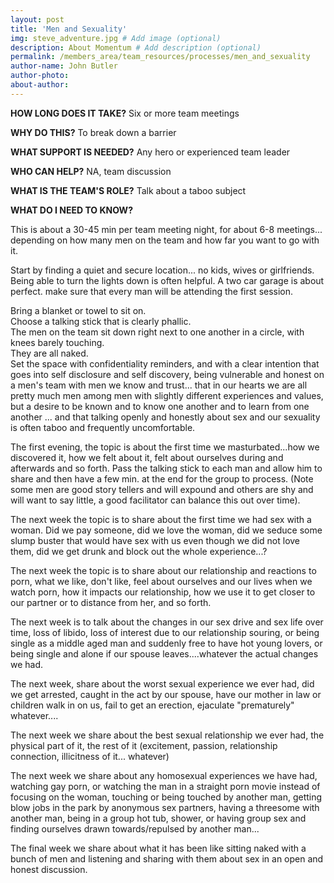 ```yaml
---
layout: post
title: 'Men and Sexuality'
img: steve_adventure.jpg # Add image (optional)
description: About Momentum # Add description (optional)
permalink: /members_area/team_resources/processes/men_and_sexuality
author-name: John Butler
author-photo: 
about-author: 
---
```


**HOW LONG DOES IT TAKE?** Six or more team meetings

**WHY DO THIS?** To break down a barrier

**WHAT SUPPORT IS NEEDED?** Any hero or experienced team leader

**WHO CAN HELP?** NA, team discussion

**WHAT IS THE TEAM'S ROLE?** Talk about a taboo subject

**WHAT DO I NEED TO KNOW?**

This is about a 30-45 min per team meeting night, for about 6-8 meetings... depending on how many men on the team and how far you want to go with it.

Start by finding a quiet and secure location... no kids, wives or girlfriends. Being able to turn the lights down is often helpful. A two car garage is about perfect. make sure that every man will be attending the first session.

Bring a blanket or towel to sit on.\
Choose a talking stick that is clearly phallic.\
The men on the team sit down right next to one another in a circle, with knees barely touching.\
They are all naked.\
Set the space with confidentiality reminders, and with a clear intention that goes into self disclosure and self discovery, being vulnerable and honest on a men's team with men we know and trust... that in our hearts we are all pretty much men among men with slightly different experiences and values, but a desire to be known and to know one another and to learn from one another ... and that talking openly and honestly about sex and our sexuality is often taboo and frequently uncomfortable.

The first evening, the topic is about the first time we masturbated...how we discovered it, how we felt about it, felt about ourselves during and afterwards and so forth. Pass the talking stick to each man and allow him to share and then have a few min. at the end for the group to process. (Note some men are good story tellers and will expound and others are shy and will want to say little, a good facilitator can balance this out over time).

The next week the topic is to share about the first time we had sex with a woman. Did we pay someone, did we love the woman, did we seduce some slump buster that would have sex with us even though we did not love them, did we get drunk and block out the whole experience...?

The next week the topic is to share about our relationship and reactions to porn, what we like, don't like, feel about ourselves and our lives when we watch porn, how it impacts our relationship, how we use it to get closer to our partner or to distance from her, and so forth.

The next week is to talk about the changes in our sex drive and sex life over time, loss of libido, loss of interest due to our relationship souring, or being single as a middle aged man and suddenly free to have hot young lovers, or being single and alone if our spouse leaves....whatever the actual changes we had.

The next week, share about the worst sexual experience we ever had, did we get arrested, caught in the act by our spouse, have our mother in law or children walk in on us, fail to get an erection, ejaculate "prematurely" whatever....

The next week we share about the best sexual relationship we ever had, the physical part of it, the rest of it (excitement, passion, relationship connection, illicitness of it... whatever)

The next week we share about any homosexual experiences we have had, watching gay porn, or watching the man in a straight porn movie instead of focusing on the woman, touching or being touched by another man, getting blow jobs in the park by anonymous sex partners, having a threesome with another man, being in a group hot tub, shower, or having group sex and finding ourselves drawn towards/repulsed by another man...

The final week we share about what it has been like sitting naked with a bunch of men and listening and sharing with them about sex in an open and honest discussion.
